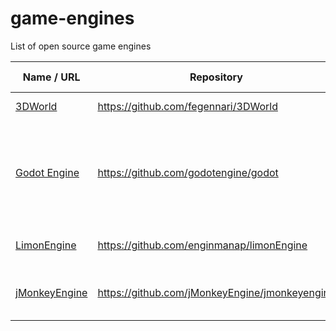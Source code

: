 # game-engines
List of open source game engines


| Name / URL | Repository | License | Languages | 2D / 3D | Target platform(s) | IDE | IDE platform(s) |
| --- | --- | --- | --- | --- | --- | --- | --- |
| [3DWorld](https://3dworldgen.blogspot.com/) | https://github.com/fegennari/3DWorld | GPL3 | C++ | 3D | Windows, Linux | - | - |
| [Godot Engine](https://godotengine.org/) | https://github.com/godotengine/godot | MIT | GDScript, C#, Visual Script, GDNative | 2D, 2.5D, 3D | Windows, macOS, Linux, UWP, iOS, Android, HTML and Web Assembly | Yes | Linux, Windows, macOS |
| [LimonEngine](http://www.limonengine.com/) | https://github.com/enginmanap/limonEngine | LGPL3 | C++ | 3D | Linux, Windows, macOS | Yes | Linux, Windows, macOS |
| [jMonkeyEngine](https://jmonkeyengine.org/) | https://github.com/jMonkeyEngine/jmonkeyengine | BSD | Java | 3D | Linux, Windows, macOS, Android | Yes | Linux, Windows, macOS |

